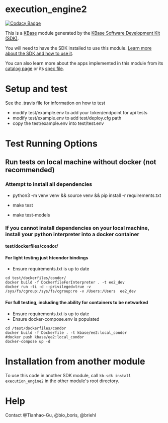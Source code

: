 # execution_engine2
  
[![Codacy Badge](https://api.codacy.com/project/badge/Grade/25af223aadd643ae9492c91a26f132e9)](https://app.codacy.com/gh/kbase/execution_engine2?utm_source=github.com&utm_medium=referral&utm_content=kbase/execution_engine2&utm_campaign=Badge_Grade_Dashboard)  
  
This is a [KBase](https://kbase.us) module generated by the [KBase Software Development Kit (SDK)](https://github.com/kbase/kb_sdk).  
  
You will need to have the SDK installed to use this module. [Learn more about the SDK and how to use it](https://kbase.github.io/kb_sdk_docs/).  
  
You can also learn more about the apps implemented in this module from its [catalog page](https://narrative.kbase.us/#catalog/modules/execution_engine2) or its [spec file]($module_name.spec).  
  
# Setup and test  
  
See the .travis file for information on how to test  
  
* modify test/example.env to add your token/endpoint for api tests  
* modify test/example.env to add test/deploy.cfg path  
* copy the test/example.env into test/test.env  
  
# Test Running Options  
  
## Run tests on local machine without docker (not recommended)  
### Attempt to install all dependencies  
* python3 -m venv venv && source venv && pip install -r requirements.txt  
  
* make test  
* make test-models  
  
### If you cannot install dependencies on your local machine, install your python interpreter into a docker container  
#### test/dockerfiles/condor/  
  
#### For light testing just htcondor bindings  
* Ensure requirements.txt is up to date  
```  
cd test/dockerfiles/condor/  
docker build -f DockerfileForInterpreter . -t ee2_dev  
docker run -ti -d --privileged=true -v /sys/fs/cgroup:/sys/fs/cgroup:ro -v /Users:/Users  ee2_dev  
```  
  
  
#### For full testing, including the ability for containers to be networked  
* Ensure requirements.txt is up to date  
* Ensure docker-compose.env is populated  
```  
cd /test/dockerfiles/condor  
docker build -f Dockerfile . -t kbase/ee2:local_condor  
#docker push kbase/ee2:local_condor  
docker-compose up -d  
```  
  
  
# Installation from another module  
  
To use this code in another SDK module, call `kb-sdk install execution_engine2` in the other module's root directory.  
  
# Help  
  
Contact @Tianhao-Gu, @bio_boris, @briehl